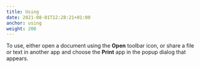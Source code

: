 ```yaml
---
title: Using
date: 2021-08-01T12:28:21+01:00
anchor: using
weight: 200
---
```


To use, either open a document using the **Open** toolbar icon, or
share a file or text in another app and choose the **Print** app in
the popup dialog that appears.
